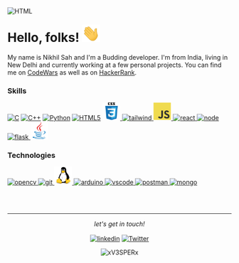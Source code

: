<img align="left" alt="HTML" src="https://raw.githubusercontent.com/xV3SPERx/I-am-NikhilSah/main/NikhilSah_LinkedIn_Banner.png" /> 
<!--- https://hotpot.ai/download?id=xadvmlSvXEku_1584_396&email=null banner edit link-->

# Hello, folks! <img src="https://raw.githubusercontent.com/promathieuthiry/promathieuthiry/master/wave.gif" width="40px">
My name is Nikhil Sah and I'm a Budding developer. I'm from India, living in New Delhi and currently working at a few personal projects. You can find me<!-- my portfolio at--> on <a href="https://www.codewars.com/users/V3SPER" target="_blank">CodeWars</a>  as well as on <a href="https://www.hackerrank.com/profile/nikhil_sah" target="_blank">HackerRank</a>.  

### Skills

<p align="left">
<a href="https://docs.microsoft.com/en-us/cpp/?view=msvc-170" target="_blank" rel="noreferrer"><img src="https://raw.githubusercontent.com/danielcranney/readme-generator/main/public/icons/skills/c-colored.svg" width="36" height="36" alt="C" /></a>
<a href="https://docs.microsoft.com/en-us/cpp/?view=msvc-170" target="_blank" rel="noreferrer"><img src="https://raw.githubusercontent.com/danielcranney/readme-generator/main/public/icons/skills/cplusplus-colored.svg" width="36" height="36" alt="C++" /></a>
<a href="https://www.python.org/" target="_blank" rel="noreferrer"><img src="https://raw.githubusercontent.com/danielcranney/readme-generator/main/public/icons/skills/python-colored.svg" width="36" height="36" alt="Python" /></a>
<a href="https://developer.mozilla.org/en-US/docs/Glossary/HTML5" target="_blank" rel="noreferrer"><img src="https://raw.githubusercontent.com/danielcranney/readme-generator/main/public/icons/skills/html5-colored.svg" width="36" height="36" alt="HTML5" /></a>
<a href="https://www.w3schools.com/css/" target="_blank" rel="noreferrer"> <img src="https://raw.githubusercontent.com/devicons/devicon/master/icons/css3/css3-original-wordmark.svg" alt="css3" width="40" height="40"/> </a> 
<a href="https://tailwindcss.com/" target="_blank" rel="noreferrer"><img src="https://user-images.githubusercontent.com/25181517/202896760-337261ed-ee92-4979-84c4-d4b829c7355d.png" alt="tailwind" width="40" height="40"/> </a>
<a href="https://developer.mozilla.org/en-US/docs/Web/JavaScript" target="_blank" rel="noreferrer"> <img src="https://raw.githubusercontent.com/devicons/devicon/master/icons/javascript/javascript-original.svg" alt="javascript" width="40" height="40"/> </a> 
<a href="https://react.dev/" target="_blank" rel="noreferrer"><img src="https://user-images.githubusercontent.com/25181517/183897015-94a058a6-b86e-4e42-a37f-bf92061753e5.png" alt="react" width="40" height="40"/> </a>
<a href="https://nodejs.org/en" target="_blank" rel="noreferrer"><img src="https://user-images.githubusercontent.com/25181517/183568594-85e280a7-0d7e-4d1a-9028-c8c2209e073c.png" alt="node" width="40" height="40"/> </a>
<a href="https://flask.palletsprojects.com/" target="_blank" rel="noreferrer"> <img src="https://www.vectorlogo.zone/logos/pocoo_flask/pocoo_flask-icon.svg" alt="flask" width="40" height="40"/> </a>  
<a href="https://www.java.com" target="_blank" rel="noreferrer"> <img src="https://raw.githubusercontent.com/devicons/devicon/master/icons/java/java-original.svg" alt="java" width="40" height="40"/> </a> 
 
</p>


### Technologies
<p align="left">
<a href="https://opencv.org/" target="_blank" rel="noreferrer"> <img src="https://www.vectorlogo.zone/logos/opencv/opencv-icon.svg" alt="opencv" width="40" height="40"/>
<a href="https://git-scm.com/" target="_blank" rel="noreferrer"> <img src="https://www.vectorlogo.zone/logos/git-scm/git-scm-icon.svg" alt="git" width="40" height="40"/> </a>
<a href="https://www.linux.org/" target="_blank" rel="noreferrer"> <img src="https://raw.githubusercontent.com/devicons/devicon/master/icons/linux/linux-original.svg" alt="linux" width="40" height="40"/> </a> 
<a href="https://www.arduino.cc/" target="_blank" rel="noreferrer"> <img src="https://cdn.worldvectorlogo.com/logos/arduino-1.svg" alt="arduino" width="40" height="40"/> </a>
<a href="https://tailwindcss.com/" target="_blank" rel="noreferrer"><img src="https://user-images.githubusercontent.com/25181517/192108891-d86b6220-e232-423a-bf5f-90903e6887c3.png" alt="vscode" width="40" height="40"/> </a>
<a href="https://www.postman.com/" target="_blank" rel="noreferrer"><img src="https://user-images.githubusercontent.com/25181517/192109061-e138ca71-337c-4019-8d42-4792fdaa7128.png" alt="postman" width="40" height="40"/> </a>
<a href="https://www.mongodb.com/" target="_blank" rel="noreferrer"><img src="https://user-images.githubusercontent.com/25181517/182884177-d48a8579-2cd0-447a-b9a6-ffc7cb02560e.png" alt="mongo" width="40" height="40"/> </a>
</p>

<br> 
<br>

<!--



<img align="left" alt="Material UI" width="40px" src="https://cdn.worldvectorlogo.com/logos/material-ui-1.svg" />
<img align="left" alt="PWA" width="40px" src="https://raw.githubusercontent.com/github/explore/80688e429a7d4ef2fca1e82350fe8e3517d3494d/topics/pwa/pwa.png" />

<img align="left" alt="Postman" width="40px" src="https://icon-library.com/images/postman-icon/postman-icon-6.jpg" />
<img align="left" alt="Wordpress" width="40px" src="https://raw.githubusercontent.com/github/explore/80688e429a7d4ef2fca1e82350fe8e3517d3494d/topics/wordpress/wordpress.png" />

<img align="left" alt="intellij" width="40px" src="https://resources.jetbrains.com/storage/products/webstorm/img/meta/webstorm_logo_300x300.png" />  <br/>
<br/> 
-->

<hr>
<em><p align="center">let's get in touch!</p></em>
<p align="center">
<a href="https://www.linkedin.com/in/sah-nikhil/" target="_blank"><img align="center" alt="linkedin" src="https://img.shields.io/badge/LinkedIn-0077B5?style=for-the-badge&logo=linkedin&logoColor=white" /></a>
<a href="https://twitter.com/NikhilSah_" target="_blank"><img align="center" alt="Twitter" src="https://img.shields.io/badge/Twitter-1DA1F2?style=for-the-badge&logo=twitter&logoColor=white" /></a>
</p>

<p align="center"> <img src="https://komarev.com/ghpvc/?username=xV3SPERx&label=Profile%20views&color=CF0808&style=plastic" alt="xV3SPERx" /> </p>
